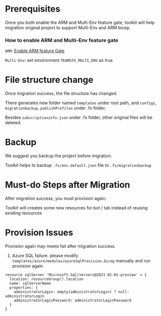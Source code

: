 # Prerequisites
Once you both enable the ARM and Multi-Env feature gate, toolkit will help migration original project to support Multi-Env and ARM bicep.
### How to enable ARM and Multi-Env feature gate
`ARM`: [Enable ARM feature Gate](https://github.com/OfficeDev/TeamsFx/wiki/Enable-Preview-Features-in-Teams-Toolkit#how-to-enable-this-feature) </p>
`Multi-Env`: set environment `TEAMSFX_MULTI_ENV` as true
# File structure change
Once migration success, the file structure has changed. </p>
There generates new folder named `templates` under root path, and `configs`, `migrationbackup`, `publishProfiles` under .fx folder. </p>

Besides `subscriptioninfo.json` under .fx folder, other original files will be deleted.
# Backup
We suggest you backup the project before migration.</p>
Toolkit helps to backup `.fx/env.default.json` file to `.fx/migrationbackup`
# Must-do Steps after Migration
After migration success, you must provision again. </p>
Toolkit will creates some new resources for bot / tab instead of reusing existing resources 
# Provision Issues
Provision again may meets fail after migration success.
1.  Azure SQL failure. please modify `templates/azure/modules/azureSqlProvision.bicep` manually and run provision again </p>
```
resource sqlServer 'Microsoft.Sql/servers@2021-02-01-preview' = {
  location: resourceGroup().location
  name: sqlServerName
  properties: {
    administratorLogin: empty(administratorLogin) ? null: administratorLogin
    administratorLoginPassword: administratorLoginPassword
  }
}
```


